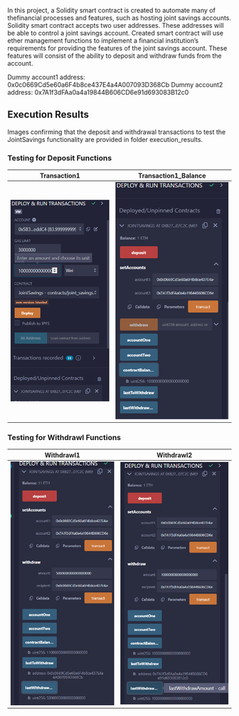 
In this project, a Solidity smart contract is created to automate many of thefinancial processes and features, such as hosting joint savings accounts. Solidity smart contract accepts two user addresses. These addresses will be able to control a joint savings account. Created smart contract will use ether management functions to implement a financial institution’s requirements for providing the features of the joint savings account. These features will consist of the ability to deposit and withdraw funds from the account.

Dummy account1 address: 0x0c0669Cd5e60a6F4b8ce437E4a4A007093D368Cb
Dummy account2 address: 0x7A1f3dFAa0a4a19844B606CD6e91d693083B12c0

## Execution Results 
Images confirming that the deposit and withdrawal transactions to test the JointSavings functionality are provided in folder execution_results.


### Testing for Deposit Functions  

|Transaction1                                         | Transaction1_Balance
| --------------------------------------------------  | --------------------------------------------------      
| ![t1](execution_results/transaction1_1.png)         | ![t1_balance](execution_results/transaction1_bal.png) 



### Testing for Withdrawl Functions 
|Withdrawl1                                           | Withdrawl2
| --------------------------------------------------  | --------------------------------------------------      
| ![w1](execution_results/withdrawl1.png)             | ![w2](execution_results/withdrawl2.png) 